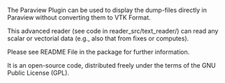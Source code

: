 The Paraview Plugin can be used to display the dump-files directly in Paraview without converting them to VTK Format.

This advanced reader (see code in reader_src/text_reader/) can read any scalar or vectorial data (e.g., also that from fixes or computes).

Please see README File in the package for further information.

It is an open-source code, distributed freely under the terms of the GNU Public License (GPL).

